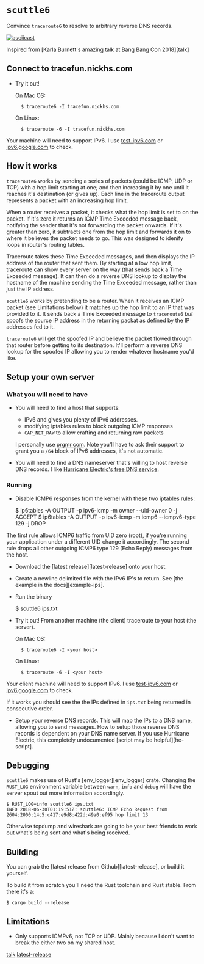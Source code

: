 # `scuttle6`

Convince `traceroute6` to resolve to arbitrary reverse DNS records.

[![asciicast](https://asciinema.org/a/29I76bMZCdy4tnThMmTt58HpG.png)](https://asciinema.org/a/29I76bMZCdy4tnThMmTt58HpG)

Inspired from [Karla Burnett's amazing talk at Bang Bang Con 2018][talk]

## Connect to tracefun.nickhs.com

* Try it out!

    On Mac OS:

        $ traceroute6 -I tracefun.nickhs.com

    On Linux:

        $ traceroute -6 -I tracefun.nickhs.com

Your machine will need to support IPv6. I use
[test-ipv6.com](https://test-ipv6.com/) or
[ipv6.google.com](https://ipv6.google.com/) to check.

## How it works

`traceroute6` works by sending a series of packets (could be ICMP, UDP or TCP)
with a hop limit starting at one; and then increasing it by one until it
reaches it's destination (or gives up). Each line in the traceroute output
represents a packet with an increasing hop limit.

When a router receives a packet, it checks what the hop limit is set to on the
packet. If it's zero it returns an ICMP Time Exceeded message back, notifying
the sender that it's not forwarding the packet onwards. If it's greater than
zero, it subtracts one from the hop limit and forwards it on to where it
believes the packet needs to go. This was designed to idenify loops in router's
routing tables.

Traceroute takes these Time Exceeded messages, and then displays the IP address
of the router that sent them. By starting at a low hop limit, traceroute can
show every server on the way (that sends back a Time Exceeded message). It
can then do a reverse DNS lookup to display the hostname of the machine sending the
Time Exceeded message, rather than just the IP address.

`scuttle6` works by pretending to be a router. When it receives an ICMP packet
(see Limitations below) it matches up the hop limit to an IP that was provided
to it. It sends back a Time Exceeded message to `traceroute6` _but_ spoofs the
source IP address in the returning packat as defined by the IP addresses fed to
it.

`traceroute6` will get the spoofed IP and believe the packet flowed through
that router before getting to its destination. It'll perform a reverse DNS
lookup for the spoofed IP allowing you to render whatever hostname you'd like.

## Setup your own server

### What you will need to have

* You will need to find a host that supports:
    * IPv6 and gives you plenty of IPv6 addresses.
    * modifying iptables rules to block outgoing ICMP responses
    * `CAP_NET_RAW` to allow crafting and returning raw packets

  I personally use [prgmr.com](https://prgmr.com). Note you'll have to ask
  their support to grant you a `/64` block of IPv6 addresses, it's not
  automatic.

* You will need to find a DNS nameserver that's willing to host reverse DNS
  records. I like [Hurricane Electric's free DNS service](https://dns.he.net/).

### Running

* Disable ICMP6 responses from the kernel with these two iptables rules:

    $ ip6tables -A OUTPUT -p ipv6-icmp -m owner --uid-owner 0 -j ACCEPT
    $ ip6tables -A OUTPUT -p ipv6-icmp -m icmp6 --icmpv6-type 129 -j DROP

The first rule allows ICMP6 traffic from UID zero (root), if you're running your application under a different UID change it accordingly.
The second rule drops all other outgoing ICMP6 type 129 (Echo Reply) messages from the host.

* Download the [latest release][latest-release] onto your host.

* Create a newline delimited file with the IPv6 IP's to return. See [the example in the docs][example-ips].

* Run the binary

    $ scuttle6 ips.txt

* Try it out! From another machine (the client) traceroute to your host (the server).

    On Mac OS:

        $ traceroute6 -I <your host>

    On Linux:

        $ traceroute -6 -I <your host>

Your client machine will need to support IPv6. I use
[test-ipv6.com](https://test-ipv6.com/) or
[ipv6.google.com](https://ipv6.google.com/) to check.

If it works you should see the the IPs defined in `ips.txt` being returned in
consecutive order.

* Setup your reverse DNS records. This will map the IPs to a DNS name, allowing
  you to send messages. How to setup those reverse DNS records is dependent on
  your DNS name server. If you use Hurricane Electric, this completely
  undocumented [script may be helpful][he-script].

## Debugging

`scuttle6` makes use of Rust's [env\_logger][env_logger] crate. Changing the
`RUST_LOG` environment variable between `warn`, `info` and `debug` will have
the server spout out more information accordingly.

    $ RUST_LOG=info scuttle6 ips.txt
    INFO 2018-06-30T01:19:51Z: scuttle6: ICMP Echo Request from 2604:2000:14c5:c417:e9d8:422d:49a0:ef95 hop limit 13

Otherwise tcpdump and wireshark are going to be your best friends to work out
what's being sent and what's being received.

## Building

You can grab the [latest release from Github][latest-release], or build it
yourself.

To build it from scratch you'll need the Rust toolchain and Rust stable. From
there it's a:

    $ cargo build --release

## Limitations

- Only supports ICMPv6, not TCP or UDP. Mainly because I don't want to break
  the either two on my shared host.

[talk](https://www.youtube.com/watch?v=NgKI7-3j2h)
[latest-release](http://example.net)
